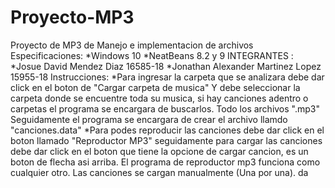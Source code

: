 # Proyecto-MP3
Proyecto de MP3 de Manejo e implementacion de archivos
Especificaciones:
  *Windows 10 
  *NeatBeans 8.2 y 9
INTEGRANTES :
  *Josue David Mendez Diaz 16585-18
  *Jonathan Alexander Martinez Lopez 15955-18
Instrucciones: 
  *Para ingresar la carpeta que se analizara debe dar click en el boton de "Cargar carpeta de musica" Y debe seleccionar la carpeta donde se encuentre toda su musica, si hay canciones adentro o carpetas el programa se encargara de buscarlos. Todo los archivos ".mp3" Seguidamente el programa se encargara de crear el archivo llamdo "canciones.data" 
  *Para podes reproducir las canciones debe dar click en el boton llamado "Reproductor MP3" seguidamente para cargar las canciones debe dar click en el boton que tiene la opcione de cargar cancion, es un boton de flecha asi arriba. El programa de reproductor mp3 funciona como cualquier otro. Las canciones se cargan manualmente (Una por una).
da
